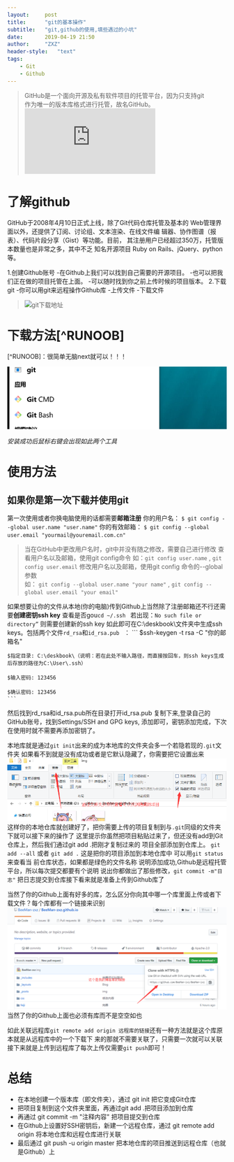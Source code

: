 ```yaml
---
layout:     post
title:      "git的基本操作"
subtitle:   "git,github的使用,填些遇过的小坑"
date:       2019-04-19 21:50
author:     "ZXZ"
header-style:   "text"
tags:
    - Git
    - Github
---
```


>GitHub是一个面向开源及私有软件项目的托管平台，因为只支持git<br>
>作为唯一的版本库格式进行托管，故名GitHub。<br>
>![参考链接](https://www.cnblogs.com/sdcs/p/8270029.html)

了解github
==========

   GitHub于2008年4月10日正式上线，除了Git代码仓库托管及基本的 
Web管理界面以外，还提供了订阅、讨论组、文本渲染、在线文件编
辑器、协作图谱（报表）、代码片段分享（Gist）等功能。目前，
其注册用户已经超过350万，托管版本数量也是非常之多，其中不乏
知名开源项目 Ruby on Rails、jQuery、python 等。  



1.创建Github账号
    -在Github上我们可以找到自己需要的开源项目。
    -也可以把我们正在做的项目托管在上面。
    -可以随时找到你之前上传时候的项目版本。
2.下载git
    -你可以用git来远程操作Github库
    -上传文件
    -下载文件



>![git下载地址](https://git-scm.com/)



下载方法[^RUNOOB]
=================
[^RUNOOB]：很简单无脑next就可以！！！


![img](/img/gitdown.png)

*安装成功后鼠标右键会出现如此两个工具*



使用方法
========
如果你是第一次下载并使用git
--------------------------


第一次使用或者你换电脑使用的话都需要**邮箱注册**
    你的用户名：
    `$ git config --global user.name "user.name"`
    你的有效邮箱：
    `$ git config --global user.email "yourmail@youremail.com.cn"`
>当在GitHub中更改用户名时，git中并没有随之修改，需要自己进行修改
>查看用户名以及邮箱，使用git config命令 如：`git config user.name` , `git config user.email`
>修改用户名以及邮箱，使用git config 命令的--global参数  
>如： `git config --global user.name "your name"` , `git config --global user.email "your email"`


如果想要让你的文件从本地(你的电脑)传到Github上当然除了注册邮箱还不行还需要**创建密钥ssh key**
    查看是否gou`cd ~/.ssh ` 若出现：`No such file or directory”` 则需要创建新的ssh key
    如此即可在C:\deskbook\文件夹中生成ssh keys。包括两个文件`rd_rsa`和`id_rsa.pub ` ：
    ```
    $ssh-keygen -t rsa -C "你的邮箱名"

    $指定目录: C:\deskbook\（说明：若在此处不输入路径，而直接按回车，则ssh keys生成后存放的路径为C:\User\.ssh）

    $输入密码: 123456

    $确认密码: 123456
    ```
然后找到rd_rsa和id_rsa.pub所在目录打开id_rsa.pub 复制下来,登录自己的GitHub账号，找到Settings/SSH and GPG keys,
添加即可，密钥添加完成，下次在使用时就不需要再添加密钥了。

本地库就是通过`git init`出来的成为本地库的文件夹会多一个若隐若现的`.git`文件夹
如果看不到就是没有成功或者是它默认隐藏了，你需要把它设置出来
![img](/img/github-01.png)
这样你的本地仓库就创建好了，把你需要上传的项目复制到与`.git`同级的文件夹下就可以接下来的操作了
这里提示你虽然把项目粘贴过来了，但还没有add到Git仓库上，然后我们通过git add .把刚才复制过来的
项目全部添加到仓库上。
`git add --all` 或者 `git add .` 这是把你的项目添加到本地仓库中 可以用`git status`来查看当
前仓库状态，如果都是绿色的文件名称 说明添加成功,Github是远程托管平台，所以每次提交都要有个说明
说出你都做出了那些修改，`git commit -m"日志"` 把日志提交到仓库接下看来就是准备上传到Github库了

当然了你的Github上面有好多的库，怎么区分你向其中哪一个库里面上传或者下载文件？每个库都有一个链接来识别
![img](/img/github-push.png)
当然了你的Github上面也必须有库而不是空空如也

如此关联远程库`git remote add origin 远程库的链接`还有一种方法就是这个库原本就是从远程库中的一个下载下
来的那就不需要关联了，只需要一次就可以关联
接下来就是上传到远程库了每次上传仅需要`git push`即可！


总结
=======


<ul>
    <li>在本地创建一个版本库（即文件夹），通过 git init 把它变成Git仓库</li>
    <li>把项目复制到这个文件夹里面，再通过git add .把项目添加到仓库</li>
    <li>再通过 git commit -m "注释内容" 把项目提交到仓库</li>
    <li>在Github上设置好SSH密钥后，新建一个远程仓库，通过 git remote add origin 将本地仓库和远程仓库进行关联</li>
    <li>最后通过 git push -u origin master 把本地仓库的项目推送到远程仓库（也就是Github）上</li>
</ul>